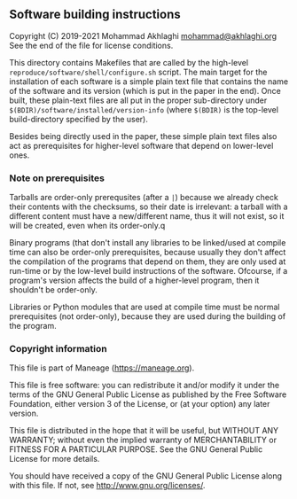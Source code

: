 Software building instructions
------------------------------

Copyright (C) 2019-2021 Mohammad Akhlaghi <mohammad@akhlaghi.org>\
See the end of the file for license conditions.

This directory contains Makefiles that are called by the high-level
`reproduce/software/shell/configure.sh` script. The main target for the
installation of each software is a simple plain text file that contains the
name of the software and its version (which is put in the paper in the
end). Once built, these plain-text files are all put in the proper
sub-directory under `$(BDIR)/software/installed/version-info` (where
`$(BDIR)` is the top-level build-directory specified by the user).

Besides being directly used in the paper, these simple plain text files
also act as prerequisites for higher-level software that depend on
lower-level ones.

### Note on prerequisites

Tarballs are order-only prerequsites (after a `|`) because we already
check their contents with the checksums, so their date is irrelevant: a
tarball with a different content must have a new/different name, thus it
will not exist, so it will be created, even when its order-only.q

Binary programs (that don't install any libraries to be linked/used at
compile time can also be order-only prerequisites, because usually they
don't affect the compilation of the programs that depend on them, they
are only used at run-time or by the low-level build instructions of the
software. Ofcourse, if a program's version affects the build of a
higher-level program, then it shouldn't be order-only.

Libraries or Python modules that are used at compile time must be normal
prerequisites (not order-only), because they are used during the building
of the program.





### Copyright information
This file is part of Maneage (https://maneage.org).

This file is free software: you can redistribute it and/or modify it
under the terms of the GNU General Public License as published by the
Free Software Foundation, either version 3 of the License, or (at your
option) any later version.

This file is distributed in the hope that it will be useful, but WITHOUT
ANY WARRANTY; without even the implied warranty of MERCHANTABILITY or
FITNESS FOR A PARTICULAR PURPOSE.  See the GNU General Public License
for more details.

You should have received a copy of the GNU General Public License along
with this file.  If not, see <http://www.gnu.org/licenses/>.
